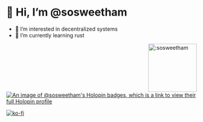 # 👋 Hi, I’m @sosweetham
<div>
<p align=left>
  
- 👀 I’m interested in decentralized systems
- 🌱 I’m currently learning rust
  
</p>
<img align="right" height="128px" src="https://count.getloli.com/@:sosweetham?theme=miku" alt=":sosweetham" />  
</div>

[![An image of @sosweetham's Holopin badges, which is a link to view their full Holopin profile](https://holopin.me/sosweetham)](https://holopin.io/@sosweetham)

[![ko-fi](https://ko-fi.com/img/githubbutton_sm.svg)](https://ko-fi.com/A0A0SBA40)

<!---
sosweetham/sosweetham is a ✨ special ✨ repository because its `README.md` (this file) appears on your GitHub profile.
You can click the Preview link to take a look at your changes.
--->
